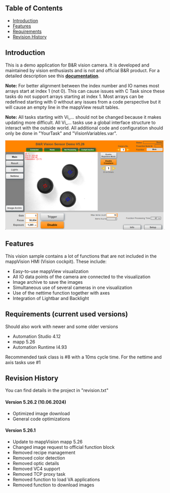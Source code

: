 ## Table of Contents
* [Introduction](#Introduction)
* [Features](#Features)
* [Requirements](#Requirements)
* [Revision History](#Revision-History)

<a name="Introduction"></a>
## Introduction
This is a demo application for B&R vision camera. It is developed and maintained by vision enthusiasts and is not and official B&R product. For a detailed description see this [**documentation**](Logical/Documentation/Vision%20Demo%20Application.pdf). 

**Note:** For better alignment between the index number and IO names most arrays start at index 1 (not 0). This can cause issues with C Task since these tasks do not support arrays starting at index 1. Most arrays can be redefined starting with 0 without any issues from a code perspective but it will cause an empty line in the mappView result tables.

**Note:** All tasks starting with Vi_... should not be changed because it makes updating more difficult. All Vi_... tasks use a global interface structure to interact with the outside world. All additional code and configuration should only be done in "YourTask" and "VisionVariables.var". 

![](Logical/Documentation/screenshot.png)

<a name="Features"></a>
## Features
This vision sample contains a lot of functions that are not included in the mappVision HMI (Vision cockpit). These include:
- Easy-to-use mappView visualization
- All IO data points of the camera are connected to the visualization
- Image archive to save the images
- Simultaneous use of several cameras in one visualization
- Use of the nettime function together with axes
- Integration of Lightbar and Backlight

<a name="Requirements"></a>
## Requirements (current used versions)
Should also work with newer and some older versions
* Automation Studio 4.12
* mapp 5.26
* Automation Runtime I4.93

Recommended task class is #8 with a 10ms cycle time. For the nettime and axis tasks use #1

<a name="Revision-History"></a>
## Revision History
You can find details in the project in "revision.txt"

#### Version 5.26.2 (10.06.2024)
- Optimized image download
- General code optimizations

#### Version 5.26.1
- Update to mappVision mapp 5.26
- Changed image request to official function block 
- Removed recipe management 
- Removed color detection 
- Removed optic details 
- Removed VC4 support 
- Removed TCP proxy task 
- Removed function to load VA applications 
- Removed function to download images

